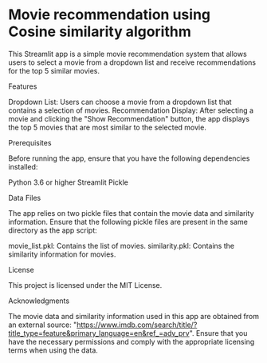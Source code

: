 # Movie recommendation using Cosine similarity algorithm
This Streamlit app is a simple movie recommendation system that allows users to select a movie from a dropdown list and receive recommendations for the top 5 similar movies.

Features

Dropdown List: Users can choose a movie from a dropdown list that contains a selection of movies.
Recommendation Display: After selecting a movie and clicking the "Show Recommendation" button, the app displays the top 5 movies that are most similar to the selected movie.

Prerequisites

Before running the app, ensure that you have the following dependencies installed:

Python 3.6 or higher
Streamlit
Pickle

Data Files

The app relies on two pickle files that contain the movie data and similarity information. Ensure that the following pickle files are present in the same directory as the app script:

movie_list.pkl: Contains the list of movies.
similarity.pkl: Contains the similarity information for movies.

License

This project is licensed under the MIT License.

Acknowledgments

The movie data and similarity information used in this app are obtained from an external source: "https://www.imdb.com/search/title/?title_type=feature&primary_language=en&ref_=adv_prv". Ensure that you have the necessary permissions and comply with the appropriate licensing terms when using the data.
